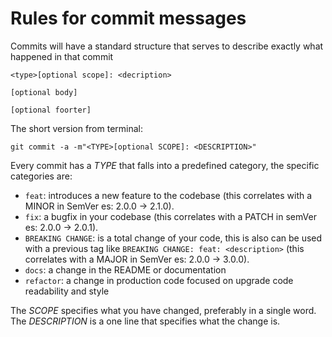 # Rules for commit messages
Commits will have a standard structure that serves to describe exactly what happened in that commit
```batch
<type>[optional scope]: <decription>

[optional body]

[optional foorter]
```

The short version from terminal:
```batch
git commit -a -m"<TYPE>[optional SCOPE]: <DESCRIPTION>"
```
Every commit has a _TYPE_ that falls into a predefined category, the specific categories are:
* `feat`: introduces a new feature to the codebase (this correlates with a MINOR in SemVer es: 2.0.0 -> 2.1.0).
* `fix`: a bugfix in your codebase (this correlates with a PATCH in semVer es: 2.0.0 -> 2.0.1).
* `BREAKING CHANGE`: is a total change of your code, this is also can be used with a previous tag like `BREAKING CHANGE: feat: <description>`
 (this correlates with a MAJOR in SemVer es: 2.0.0 -> 3.0.0).
* `docs`: a change in the README or documentation
* `refactor`: a change in production code focused on upgrade code readability and style

The _SCOPE_ specifies what you have changed, preferably in a single word.
The _DESCRIPTION_ is a one line that specifies what the change is.
